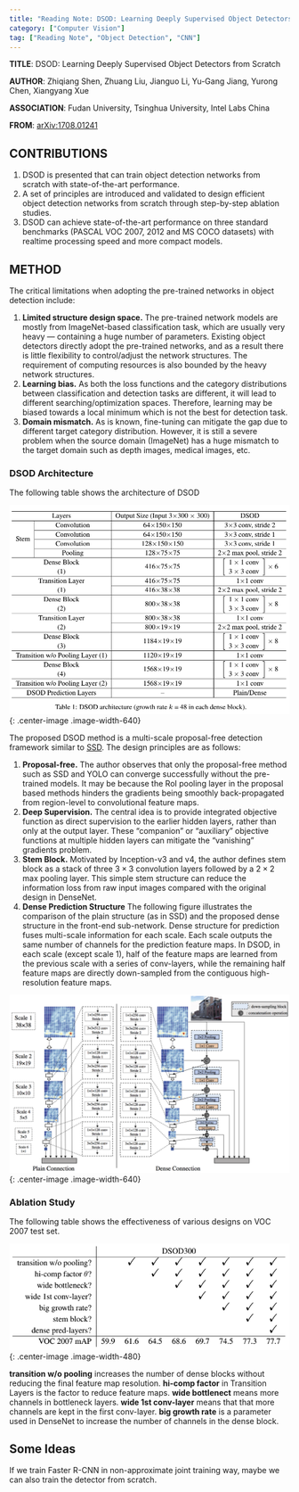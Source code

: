 ```yaml
---
title: "Reading Note: DSOD: Learning Deeply Supervised Object Detectors from Scratch"
category: ["Computer Vision"]
tag: ["Reading Note", "Object Detection", "CNN"]
---
```


**TITLE**: DSOD: Learning Deeply Supervised Object Detectors from Scratch

**AUTHOR**: Zhiqiang Shen, Zhuang Liu, Jianguo Li, Yu-Gang Jiang, Yurong Chen, Xiangyang Xue

**ASSOCIATION**: Fudan University, Tsinghua University, Intel Labs China

**FROM**: [arXiv:1708.01241](https://arxiv.org/abs/1708.01241)

## CONTRIBUTIONS ##

1. DSOD is presented that can train object detection networks from scratch with state-of-the-art performance.
2. A set of principles are introduced and validated to design efficient object detection networks from scratch through step-by-step ablation studies.
3. DSOD can achieve state-of-the-art performance on three standard benchmarks (PASCAL VOC 2007, 2012 and MS COCO datasets) with realtime processing speed and more compact models.

## METHOD ##

The critical limitations when adopting the pre-trained networks in object detection include:

1. **Limited structure design space.** The pre-trained network models are mostly from ImageNet-based classification task, which are usually very heavy — containing a huge number of parameters. Existing object detectors directly adopt the pre-trained networks, and as a result there is little flexibility to control/adjust the network structures. The requirement of computing resources is also bounded by the heavy network structures.
2. **Learning bias.** As both the loss functions and the category distributions between classification and detection tasks are different, it will lead to different searching/optimization spaces. Therefore, learning may be biased towards a local minimum which is not the best for detection task.
3. **Domain mismatch.** As is known, fine-tuning can mitigate the gap due to different target category distribution. However, it is still a severe problem when the source domain (ImageNet) has a huge mismatch to the target domain such as depth images, medical images, etc.

### DSOD Architecture ###

The following table shows the architecture of DSOD

![Framework](https://raw.githubusercontent.com/joshua19881228/my_blogs/master/Computer_Vision/Reading_Note/figures/Reading_Note_20170810_DSOD_2.png "Framework"){: .center-image .image-width-640}

The proposed DSOD method is a multi-scale proposal-free detection framework similar to [SSD](https://joshua19881228.github.io/2016-04-26-SSD/). The design principles are as follows:

1. **Proposal-free.** The author observes that only the proposal-free method such as SSD and YOLO can converge successfully without the pre-trained models. It may be because the RoI pooling layer in the proposal based methods hinders the gradients being smoothly back-propagated from region-level to convolutional feature maps.
2. **Deep Supervision.** The central idea is to provide integrated objective function as direct supervision to the earlier hidden layers, rather than only at the output layer. These “companion” or “auxiliary” objective functions at multiple hidden layers can mitigate the “vanishing” gradients problem.
3. **Stem Block.** Motivated by Inception-v3 and v4, the author defines stem block as a stack of three $3 \times 3$ convolution layers followed by a $2 \times 2$ max pooling layer. This simple stem structure can reduce the information loss from raw input images compared with the original design in DenseNet.
4. **Dense Prediction Structure** The following figure illustrates the comparison of the plain structure (as in SSD) and the proposed dense structure in the front-end sub-network. Dense structure for prediction fuses multi-scale information for each scale. Each scale outputs the same number of channels for the prediction feature maps. In DSOD, in each scale (except scale 1), half of the feature maps are learned from the previous scale with a series of conv-layers, while the remaining half feature maps are directly down-sampled from the contiguous high-resolution feature maps.

![Framework](https://raw.githubusercontent.com/joshua19881228/my_blogs/master/Computer_Vision/Reading_Note/figures/Reading_Note_20170810_DSOD_0.png "Framework"){: .center-image .image-width-640}

### Ablation Study ###

The following table shows the effectiveness of various designs on VOC 2007 test set.

![Framework](https://raw.githubusercontent.com/joshua19881228/my_blogs/master/Computer_Vision/Reading_Note/figures/Reading_Note_20170810_DSOD_1.png "Framework"){: .center-image .image-width-480}

**transition w/o pooling** increases the number of dense blocks without reducing the final feature map resolution. **hi-comp factor** in Transition Layers is the factor to reduce feature maps. **wide bottlenect** means more channels in bottleneck layers. **wide 1st conv-layer** means that that more channels are kept in the first conv-layer. **big growth rate** is a parameter used in DenseNet to increase the number of channels in the dense block.

## Some Ideas ##

If we train Faster R-CNN in non-approximate joint training way, maybe we can also train the detector from scratch.